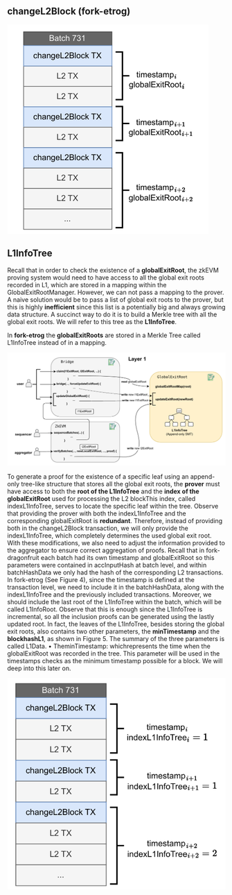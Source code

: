 ## changeL2Block (fork-etrog)
![alt text](image-3.png)


## L1InfoTree

Recall that in order to check the existence of a **globalExitRoot**, the zkEVM proving
 system would need to have access to all the global exit roots recorded in L1, which are
 stored in a mapping within the GlobalExitRootManager. However, we can not pass a
 mapping to the prover. A naive solution would be to pass a list of global exit roots to the
 prover, but this is highly **inefficient** since this list is a potentially big and always growing
 data structure. A succinct way to do it is to build a Merkle tree with all the global exit
 roots. We will refer to this tree as the **L1InfoTree**.



  In **fork-etrog** the **globalExitRoots** are stored in a Merkle Tree called L1InfoTree
 instead of in a mapping.

 ![alt text](image-4.png)

 To generate a proof for the existence of a specific leaf using an append-only tree-like
 structure that stores all the global exit roots, the **prover** must have access to both the
 **root of the L1InfoTree** and the **index of the globalExitRoot** used for processing the
 L2 blockThis index, called indexL1InfoTree, serves to locate the specific leaf within
 the tree. Observe that providing the prover with both the indexL1InfoTree and the
 corresponding globalExitRoot is **redundant**. Therefore, instead of providing both in the
 changeL2Block transaction, we will only provide the indexL1InfoTree, which completely
 determines the used global exit root.
 With these modifications, we also need to adjust the information provided to the
 aggregator to ensure correct aggregation of proofs. Recall that in fork-dragonfruit each
 batch had its own timestamp and globalExitRoot so this parameters were contained
 in accInputHash at batch level, and within batchHashData we only had the hash of
 the corresponding L2 transactions. In fork-etrog (See Figure 4), since the timestamp is
 defined at the transaction level, we need to include it in the batchHashData, along with
 the indexL1InfoTree and the previously included transactions. Moreover, we should
 include the last root of the L1InfoTree within the batch, which will be called L1InfoRoot.
 Observe that this is enough since the L1InfoTree is incremental, so all the inclusion proofs
 can be generated using the lastly updated root.
 In fact, the leaves of the L1InfoTree, besides storing the global exit roots, also contains
 two other parameters, the **minTimestamp** and the **blockhashL1**, as shown in Figure 5. The
 summary of the three parameters is called L1Data.
 • TheminTimestamp: whichrepresents the time when the globalExitRoot was recorded
 in the tree. This parameter will be used in the timestamps checks as the minimum
 timestamp possible for a block. We will deep into this later on.

![alt text](image-5.png)

